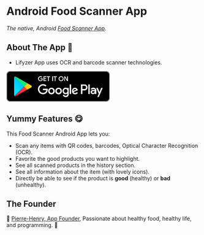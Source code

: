# Android Food Scanner App

*The native, Android [Food Scanner App](https://play.google.com/store/apps/details?id=com.lifyzer).*


## About The App 🤔

* Lifyzer App uses OCR and barcode scanner technologies.

[![Get Lifyzer, Healthy Food on Google Play](extras/assets/googleplay-badge.svg)](https://play.google.com/store/apps/details?id=com.lifyzer "Get It on Google Play")


## Yummy Features 😋

This Food Scanner Android App lets you:

- Scan any items with QR codes, barcodes, Optical Character Recognition (OCR).
- Favorite the good products you want to highlight.
- See all scanned products in the history section.
- See all information about the item (with lovely icons).
- Directly be able to see if the product is **good** (healthy) or **bad** (unhealthy).


## The Founder

🍓 [Pierre-Henry, App Founder](http://pierrehenry.be), Passionate about healthy food, healthy life, and programming.  🍍


## 

